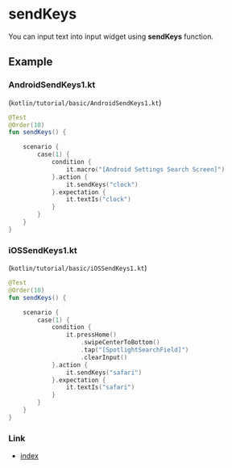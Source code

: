 # sendKeys

You can input text into input widget using **sendKeys** function.

## Example

### AndroidSendKeys1.kt

(`kotlin/tutorial/basic/AndroidSendKeys1.kt`)

```kotlin
@Test
@Order(10)
fun sendKeys() {

    scenario {
        case(1) {
            condition {
                it.macro("[Android Settings Search Screen]")
            }.action {
                it.sendKeys("clock")
            }.expectation {
                it.textIs("clock")
            }
        }
    }
}
```

### iOSSendKeys1.kt

(`kotlin/tutorial/basic/iOSSendKeys1.kt`)

```kotlin
@Test
@Order(10)
fun sendKeys() {

    scenario {
        case(1) {
            condition {
                it.pressHome()
                    .swipeCenterToBottom()
                    .tap("[SpotlightSearchField]")
                    .clearInput()
            }.action {
                it.sendKeys("safari")
            }.expectation {
                it.textIs("safari")
            }
        }
    }
}
```

### Link

- [index](../../../index.md)

